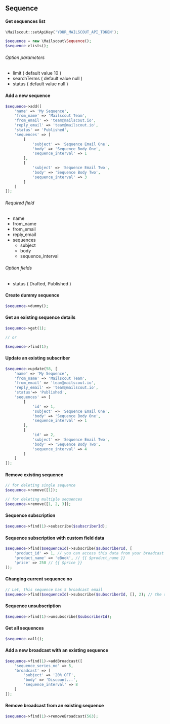 ## Sequence

#### Get sequences list

```php
\Mailscout::setApiKey('YOUR_MAILSCOUT_API_TOKEN');

$sequence = new \Mailscout\Sequence();
$sequence->lists();
```

###### Option parameters

- limit ( default value 10 )
- searchTerms ( default value null )
- status ( default value null )

#### Add a new sequence

```php
$sequence->add([
    'name' => 'My Sequence',
    'from_name' => 'Mailscout Team',
    'from_email' => 'team@mailscout.io',
    'reply_email' => 'team@mailscout.io',
    'status' => 'Published',
    'sequences' => [
        [
            'subject' => 'Sequence Email One',
            'body' => 'Sequence Body One',
            'sequence_interval' => 1
        ],
        [
            'subject' => 'Sequence Email Two',
            'body' => 'Sequence Body Two',
            'sequence_interval' => 3
        ]
    ]
]);
```

###### Required field

- name
- from_name
- from_email
- reply_email
- sequences
   - subject
   - body
   - sequence_interval

###### Option fields
- status ( Drafted, Published )

#### Create dummy sequence

```php
$sequence->dummy();
```

#### Get an existing sequence details

```php
$sequence->get(1);

// or

$sequence->find(1);
```

#### Update an existing subscriber

```php
$sequence->update(58, [
    'name' => 'My Sequence',
    'from_name' => 'Mailscout Team',
    'from_email' => 'team@mailscout.io',
    'reply_email' => 'team@mailscout.io',
    'status'=> 'Published',
    'sequences' => [
        [
            'id' => 1,
            'subject' => 'Sequence Email One',
            'body' => 'Sequence Body One',
            'sequence_interval' => 1
        ],
        [
            'id' => 2,
            'subject' => 'Sequence Email Two',
            'body' => 'Sequence Body Two',
            'sequence_interval' => 4
        ]
    ]
]);
```

#### Remove existing sequence

```php
// for deleting single sequence
$sequence->remove([1]);

// for deleting multiple sequences
$sequence->remove([1, 2, 3]);
```

#### Sequence subscription

```php
$sequence->find(1)->subscribe($subscriberId);
```

#### Sequence subscription with custom field data

```php
$sequence->find($sequenceId)->subscribe($subscriberId, [
    'product_id' => 1, // you can access this data from your broadcast email body via {{ $product_id }}
    'product_name' => 'eBook', // {{ $product_name }}
    'price' => 250 // {{ $price }}
]);
```

#### Changing current sequence no

```php
// Let, this sequence has 5 broadcast email
$sequence->find($sequenceId)->subscribe($subscriberId, [], 2); // the subscriber will get email from 2nd broadcast email of this sequence
```

#### Sequence unsubscription

```php
$sequence->find(1)->unsubscribe($subscriberId);
```

#### Get all sequences

```php
$sequence->all();
```

#### Add a new broadcast with an existing sequence

```php
$sequence->find(1)->addBroadcast([
    'sequence_series_no' => 5,
    'broadcast' => [
        'subject' => '20% OFF',
        'body' => 'Discount...',
        'sequence_interval' => 8
    ]
]);
```

#### Remove broadcast from an existing sequence

```php
$sequence->find(1)->removeBroadcast(563);
```